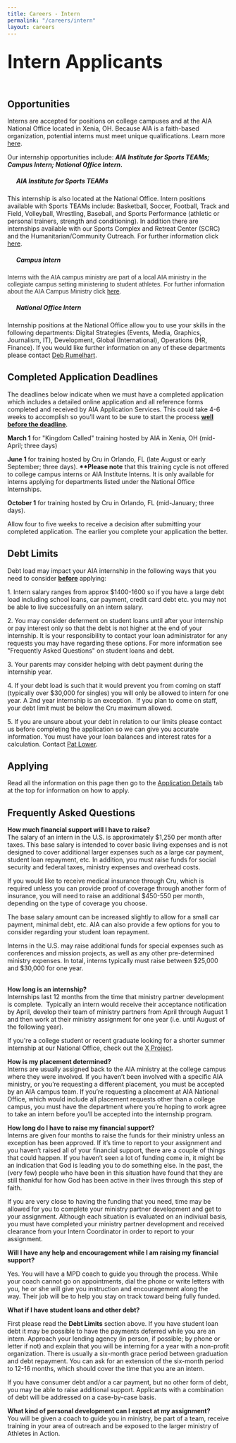 ```yaml
---
title: Careers - Intern
permalink: "/careers/intern"
layout: careers
---
```


<div class="row"><div class="col-md-12"><h2 class="MsoNoSpacing"><span style="font-size: 2em;">Intern Applicants</span></h2><h2 class="p1"><img src="/uploads/careers/04-21-12StintersGroup-web.jpg" alt="" class="img-responsive pull-right col-md-5" /></h2><h2 class="p1"></h2><h2 class="p1">Opportunities</h2><p class="p1">Interns are accepted for positions on college campuses and at the AIA National Office located in Xenia, OH. Because AIA is a faith-based organization, potential interns must meet unique qualifications. Learn more <a href="/careers/qualifications">here</a>.</p><p class="p1">Our internship opportunities include: <strong><em>AIA Institute for Sports TEAMs; Campus Intern; National Office Intern</em>.</strong></p><ul></ul><h5><em>&nbsp;&nbsp;&nbsp;&nbsp;&nbsp; AIA Institute for Sports TEAMs</em></h5><p>This internship is also located at the National Office. Intern positions available with Sports TEAMs include: Basketball, Soccer, Football, Track and Field, Volleyball, Wrestling, Baseball, and Sports Performance (athletic or personal trainers, strength and conditioning). In addition there are internships available with our Sports Complex and Retreat Center (SCRC) and the Humanitarian/Community Outreach. For further information click <a href="/careers/aiainstitute">here</a>.</p><h5><em>&nbsp;&nbsp;&nbsp;&nbsp;&nbsp; Campus Intern</em></h5><p><b style="font-weight: normal;" id="docs-internal-guid-fceba772-23e4-8905-1f34-e1ddaf838b5f"><span style="font-size: 14px; font-family: Arial; color: #333333; background-color: #ffffff; font-weight: 400; font-style: normal; font-variant: normal; text-decoration: none; vertical-align: baseline; white-space: pre-wrap;">Interns with the AIA campus ministry are part of a local AIA ministry in the collegiate campus setting ministering to student athletes. For further information about the AIA Campus Ministry click <a href="/campus">here</a>. </span></b></p><h5 class="p1"><em>&nbsp;&nbsp;&nbsp;&nbsp;&nbsp; National Office Intern</em></h5><p>Internship positions at the National Office allow you to use your skills in the following departments: Digital Strategies (Events, Media, Graphics, Journalism, IT), Development, Global (International), Operations (HR, Finance). If you would like further information on any of these departments please contact <a href="mailto:deb.rumelhart@athletesinaction.org">Deb Rumelhart</a>.</p><h2 class="p1">Completed Application Deadlines</h2><p>The deadlines below indicate when we must have a completed application which includes a detailed online application and all reference forms completed and received by AIA Application Services. This could take 4-6 weeks to accomplish so you&rsquo;ll want to be sure to start the process <span style="text-decoration: underline;"><strong>well before the deadline</strong></span>.</p><p class="p1"><b>March 1</b>&nbsp;for "Kingdom Called" training hosted by AIA in Xenia, OH (mid-April; three days)</p><p class="p1"><b>June 1&nbsp;</b>for training hosted by Cru in Orlando, FL (late August or early September; three days).&nbsp;<strong>**Please note</strong>&nbsp;that this training cycle is not offered to college campus interns or AIA Institute Interns. It is only available for interns applying for departments listed under the National Office Internships.</p><p class="p1"><strong>October 1</strong> <b></b>for training hosted by Cru in Orlando, FL (mid-January; three days).</p><p>Allow four to five weeks to receive a decision after submitting your completed application. The earlier you complete your application the better.</p><h2 class="p1">Debt Limits</h2><p class="p1">Debt load may impact your AIA internship in the following ways that you need to consider <span style="text-decoration: underline;"><strong>before</strong></span> applying:</p><p class="p2">1. Intern salary ranges from approx $1400-1600 so if you have a large debt load including school loans, car payment, credit card debt etc. you may not be able to live successfully on an intern salary.</p><p class="p1">2. You may consider deferment on student loans until after your internship or pay interest only so that the debt is not higher at the end of your internship. It is your responsibility to contact your loan administrator for any requests you may have regarding these options. For more information see "Frequently Asked Questions" on student loans and debt.</p><p class="p1">3. Your parents may consider helping with debt payment during the internship year.</p><p class="p1">4. If your debt load is such that it would prevent you from coming on staff (typically over $30,000 for singles) you will only be allowed to intern for one year. A 2nd year internship is an exception.&nbsp; If you plan to come on staff, your debt limit must be below the Cru maximum allowed.</p><p class="MsoNormal">5. If you are unsure about your debt in relation to our limits please contact us before completing the application so we can give you accurate information. You must have your loan balances and interest rates for a calculation. Contact <a href="mailto:pat.lower@athletesinaction.org">Pat Lower</a>.&nbsp;</p><h2 class="p1">Applying</h2><p>Read all the information on this page then go to the <a href="/careers/apply">Application Details</a> tab at the top for information on how to apply.</p><h2 class="p4">Frequently Asked Questions</h2><p class="p4"><b>How much financial support will I have to raise?</b><span class="s2"><b><br /> </b></span>The salary of an intern in the U.S. is approximately $1,250 per month after taxes. This base salary is intended to cover basic living expenses and is not designed to cover additional larger expenses such as a large car payment, student loan repayment, etc. In addition, you must raise funds for social security and federal taxes, ministry expenses and overhead costs.</p><p class="p4">If you would like to receive medical insurance through Cru, which is required unless you can provide proof of coverage through another form of insurance, you will need to raise an additional $450-550 per month, depending on the type of coverage you choose.</p><p class="p4">The base salary amount can be increased slightly to allow for a small car payment, minimal debt, etc. AIA can also provide a few options for you to consider regarding your student loan repayment.</p><p class="p4">Interns in the U.S. may raise additional funds for special expenses such as conferences and mission projects, as well as any other pre-determined ministry expenses.&nbsp;In total, interns typically must raise between $25,000 and $30,000 for one year.<br /><br /><span class="s3"></span></p><p class="p4"><b>How long is an internship?</b><span class="s2"><b><br /> </b></span>Internships last 12 months from the time that ministry partner development is complete.&nbsp; Typically an intern would receive their acceptance notification by April, develop their team of ministry partners from April through August 1 and then work at their ministry assignment for one year (i.e. until August of the following year).</p><p class="p4">If you're a college student or recent graduate looking for a shorter summer internship at our National Office, check out the <a href="/xproject">X Project</a>.</p><p class="p4"><strong>How is my placement determined?</strong><br />Interns are usually assigned back to the AIA ministry at the college campus where they were involved. If you haven&rsquo;t been involved with a specific AIA ministry, or you&rsquo;re requesting a different placement, you must be accepted by an AIA campus team. If you&rsquo;re requesting a placement at AIA National Office, which would include all placement requests other than a college campus, you must have the department where you&rsquo;re hoping to work agree to take an intern before you&rsquo;ll be accepted into the internship program.</p><p class="p4"><b>How long do I have to raise my financial support? <br /></b>Interns are given four months to raise the funds for their ministry unless an exception has been approved.<span class="s2"> </span>If it&rsquo;s time to report to your assignment and you haven&rsquo;t raised all of your financial support, there are a couple of things that could happen.&nbsp;If you haven&rsquo;t seen a lot of funding come in, it might be an indication that God is leading you to do something else.&nbsp;In the past, the (very few) people who have been in this situation have found that they are still thankful for how God has been active in their lives through this step of faith.</p><p class="p4">If you are very close to having the funding that you need, time may be allowed for you to complete your ministry partner development and get to your assignment.&nbsp;Although each situation is evaluated on an indiviual basis, you must have completed your ministry partner development and received clearance from your Intern Coordinator in order to report to your assignment.</p><p><b>Will I have any help and encouragement while I am raising my financial support?</b></p><p class="p4">Yes.&nbsp;You will have a MPD coach to guide you through the process. While your coach cannot go on appointments, dial the phone or write letters with you, he or she will give you instruction and encouragement along the way.&nbsp;Their job will be to help you stay on track toward being fully funded<span class="s3">.</span></p><p class="p4"><b>What if I have student loans and other debt?</b>&nbsp;</p><p class="p4">First please read the <strong>Debt Limits</strong> section above. If you have student loan debt it may be possible to have the payments deferred while you are an intern.&nbsp;Approach your lending agency (in person, if possible; by phone or letter if not) and explain that you will be interning for a year with a non-profit organization.&nbsp;There is usually a six-month grace period between graduation and debt repayment.&nbsp;You can ask for an extension of the six-month period to 12-16 months, which should cover the time that you are an intern.&nbsp;</p><p class="p4">If you have consumer debt and/or a car payment, but no other form of debt, you may be able to raise additional support.&nbsp;Applicants with a combination of debt will be addressed on a case-by-case basis.&nbsp;</p><p class="p4"><b>What kind of personal development can I expect at my assignment?</b><span class="s2"><b><br /> </b></span>You will be given a coach to guide you in ministry, be part of a team, receive training in your area of outreach and be exposed to the larger ministry of Athletes in Action.</p></div></div>